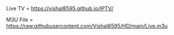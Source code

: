 Live TV = https://vishal8595.github.io/IPTV/

M3U File = https://raw.githubusercontent.com/Vishal8595/HD/main/Live.m3u
